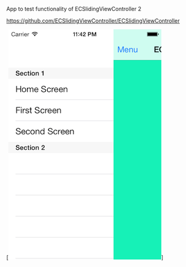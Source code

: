 App to test functionality of ECSlidingViewController 2

https://github.com/ECSlidingViewController/ECSlidingViewController


[![ScreenShot](https://github.com/rajuptb/ECSlidingViewControllerTest/blob/master/Screen_Shot_1.png)]